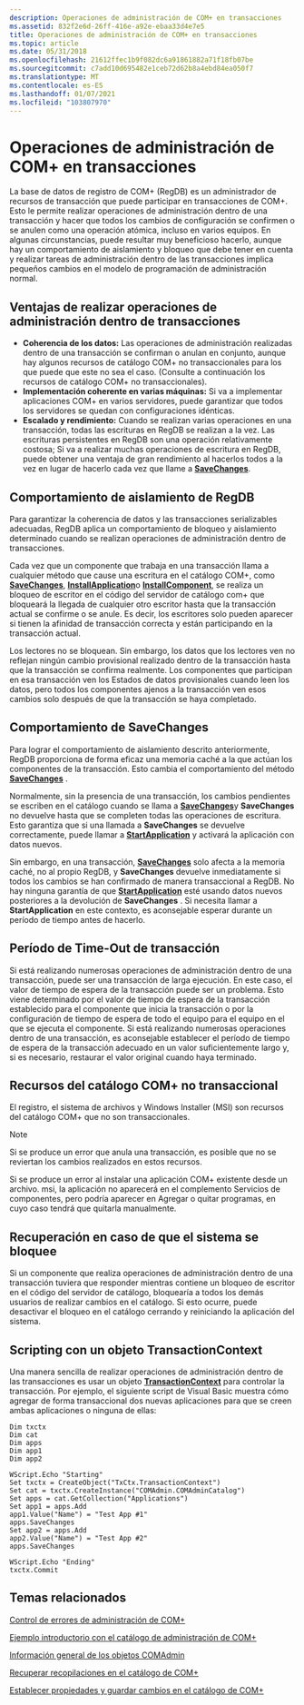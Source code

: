 ```yaml
---
description: Operaciones de administración de COM+ en transacciones
ms.assetid: 832f2e6d-26ff-416e-a92e-ebaa33d4e7e5
title: Operaciones de administración de COM+ en transacciones
ms.topic: article
ms.date: 05/31/2018
ms.openlocfilehash: 21612ffec1b9f082dc6a91861882a71f18fb07be
ms.sourcegitcommit: c7add10d695482e1ceb72d62b8a4ebd84ea050f7
ms.translationtype: MT
ms.contentlocale: es-ES
ms.lasthandoff: 01/07/2021
ms.locfileid: "103807970"
---
```

# <a name="com-administration-operations-within-transactions"></a>Operaciones de administración de COM+ en transacciones

La base de datos de registro de COM+ (RegDB) es un administrador de recursos de transacción que puede participar en transacciones de COM+. Esto le permite realizar operaciones de administración dentro de una transacción y hacer que todos los cambios de configuración se confirmen o se anulen como una operación atómica, incluso en varios equipos. En algunas circunstancias, puede resultar muy beneficioso hacerlo, aunque hay un comportamiento de aislamiento y bloqueo que debe tener en cuenta y realizar tareas de administración dentro de las transacciones implica pequeños cambios en el modelo de programación de administración normal.

## <a name="benefits-of-doing-administration-operations-within-transactions"></a>Ventajas de realizar operaciones de administración dentro de transacciones

-   **Coherencia de los datos:** Las operaciones de administración realizadas dentro de una transacción se confirman o anulan en conjunto, aunque hay algunos recursos de catálogo COM+ no transaccionales para los que puede que este no sea el caso. (Consulte a continuación los recursos de catálogo COM+ no transaccionales).
-   **Implementación coherente en varias máquinas:** Si va a implementar aplicaciones COM+ en varios servidores, puede garantizar que todos los servidores se quedan con configuraciones idénticas.
-   **Escalado y rendimiento:** Cuando se realizan varias operaciones en una transacción, todas las escrituras en RegDB se realizan a la vez. Las escrituras persistentes en RegDB son una operación relativamente costosa; Si va a realizar muchas operaciones de escritura en RegDB, puede obtener una ventaja de gran rendimiento al hacerlos todos a la vez en lugar de hacerlo cada vez que llame a [**SaveChanges**](/windows/desktop/api/ComAdmin/nf-comadmin-icatalogcollection-savechanges).

## <a name="isolation-behavior-of-regdb"></a>Comportamiento de aislamiento de RegDB

Para garantizar la coherencia de datos y las transacciones serializables adecuadas, RegDB aplica un comportamiento de bloqueo y aislamiento determinado cuando se realizan operaciones de administración dentro de transacciones.

Cada vez que un componente que trabaja en una transacción llama a cualquier método que cause una escritura en el catálogo COM+, como [**SaveChanges**](/windows/desktop/api/ComAdmin/nf-comadmin-icatalogcollection-savechanges), [**InstallApplication**](/windows/desktop/api/ComAdmin/nf-comadmin-icomadmincatalog-installapplication)o [**InstallComponent**](/windows/desktop/api/ComAdmin/nf-comadmin-icomadmincatalog-installcomponent), se realiza un bloqueo de escritor en el código del servidor de catálogo com+ que bloqueará la llegada de cualquier otro escritor hasta que la transacción actual se confirme o se anule. Es decir, los escritores solo pueden aparecer si tienen la afinidad de transacción correcta y están participando en la transacción actual.

Los lectores no se bloquean. Sin embargo, los datos que los lectores ven no reflejan ningún cambio provisional realizado dentro de la transacción hasta que la transacción se confirma realmente. Los componentes que participan en esa transacción ven los Estados de datos provisionales cuando leen los datos, pero todos los componentes ajenos a la transacción ven esos cambios solo después de que la transacción se haya completado.

## <a name="savechanges-behavior"></a>Comportamiento de SaveChanges

Para lograr el comportamiento de aislamiento descrito anteriormente, RegDB proporciona de forma eficaz una memoria caché a la que actúan los componentes de la transacción. Esto cambia el comportamiento del método [**SaveChanges**](/windows/desktop/api/ComAdmin/nf-comadmin-icatalogcollection-savechanges) .

Normalmente, sin la presencia de una transacción, los cambios pendientes se escriben en el catálogo cuando se llama a [**SaveChanges**](/windows/desktop/api/ComAdmin/nf-comadmin-icatalogcollection-savechanges)y **SaveChanges** no devuelve hasta que se completen todas las operaciones de escritura. Esto garantiza que si una llamada a **SaveChanges** se devuelve correctamente, puede llamar a [**StartApplication**](/windows/desktop/api/ComAdmin/nf-comadmin-icomadmincatalog-startapplication) y activará la aplicación con datos nuevos.

Sin embargo, en una transacción, [**SaveChanges**](/windows/desktop/api/ComAdmin/nf-comadmin-icatalogcollection-savechanges) solo afecta a la memoria caché, no al propio RegDB, y **SaveChanges** devuelve inmediatamente si todos los cambios se han confirmado de manera transaccional a RegDB. No hay ninguna garantía de que [**StartApplication**](/windows/desktop/api/ComAdmin/nf-comadmin-icomadmincatalog-startapplication) esté usando datos nuevos posteriores a la devolución de **SaveChanges** . Si necesita llamar a **StartApplication** en este contexto, es aconsejable esperar durante un período de tiempo antes de hacerlo.

## <a name="transaction-time-out-period"></a>Período de Time-Out de transacción

Si está realizando numerosas operaciones de administración dentro de una transacción, puede ser una transacción de larga ejecución. En este caso, el valor de tiempo de espera de la transacción puede ser un problema. Esto viene determinado por el valor de tiempo de espera de la transacción establecido para el componente que inicia la transacción o por la configuración de tiempo de espera de todo el equipo para el equipo en el que se ejecuta el componente. Si está realizando numerosas operaciones dentro de una transacción, es aconsejable establecer el período de tiempo de espera de la transacción adecuado en un valor suficientemente largo y, si es necesario, restaurar el valor original cuando haya terminado.

## <a name="non-transactional-com-catalog-resources"></a>Recursos del catálogo COM+ no transaccional

El registro, el sistema de archivos y Windows Installer (MSI) son recursos del catálogo COM+ que no son transaccionales.

> [!Note]  
> Si se produce un error que anula una transacción, es posible que no se reviertan los cambios realizados en estos recursos.

 

Si se produce un error al instalar una aplicación COM+ existente desde un archivo. msi, la aplicación no aparecerá en el complemento Servicios de componentes, pero podría aparecer en Agregar o quitar programas, en cuyo caso tendrá que quitarla manualmente.

## <a name="recovering-in-the-event-of-system-hangs"></a>Recuperación en caso de que el sistema se bloquee

Si un componente que realiza operaciones de administración dentro de una transacción tuviera que responder mientras contiene un bloqueo de escritor en el código del servidor de catálogo, bloquearía a todos los demás usuarios de realizar cambios en el catálogo. Si esto ocurre, puede desactivar el bloqueo en el catálogo cerrando y reiniciando la aplicación del sistema.

## <a name="scripting-with-a-transactioncontext-object"></a>Scripting con un objeto TransactionContext

Una manera sencilla de realizar operaciones de administración dentro de las transacciones es usar un objeto [**TransactionContext**](transactioncontext.md) para controlar la transacción. Por ejemplo, el siguiente script de Visual Basic muestra cómo agregar de forma transaccional dos nuevas aplicaciones para que se creen ambas aplicaciones o ninguna de ellas:


```VB
Dim txctx
Dim cat
Dim apps
Dim app1
Dim app2
  
WScript.Echo "Starting"
Set txctx = CreateObject("TxCtx.TransactionContext")
Set cat = txctx.CreateInstance("COMAdmin.COMAdminCatalog")
Set apps = cat.GetCollection("Applications")
Set app1 = apps.Add
app1.Value("Name") = "Test App #1"
apps.SaveChanges
Set app2 = apps.Add
app2.Value("Name") = "Test App #2"
apps.SaveChanges
  
WScript.Echo "Ending"
txctx.Commit

```



## <a name="related-topics"></a>Temas relacionados

<dl> <dt>

[Control de errores de administración de COM+](handling-com--administration-errors.md)
</dt> <dt>

[Ejemplo introductorio con el catálogo de administración de COM+](introductory-example-using-the-com--administration-catalog.md)
</dt> <dt>

[Información general de los objetos COMAdmin](overview-of-the-comadmin-objects.md)
</dt> <dt>

[Recuperar recopilaciones en el catálogo de COM+](retrieving-collections-on-the-com--catalog.md)
</dt> <dt>

[Establecer propiedades y guardar cambios en el catálogo de COM+](setting-properties-and-saving-changes-to-the-com--catalog.md)
</dt> </dl>

 

 



